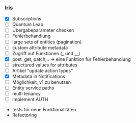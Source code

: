 ### Iris
- [X] Subscriptions
- [ ] Quantum Leap
- [ ] Übergabeparameter checken
- [ ] Fehlerbehandlung
- [ ] large sets of entities (pagination)
- [ ] custom attribute metadata
- [ ] Zugriff auf Funktionen (_ und __)
- [X] post, get, patch,.. -> eine Funktion für Fehlerbehandlung
- [ ] structured values for attributes
- [ ] Artikel "update action types"
- [X] Metadata in Notifications
- [ ] Möglichkeit, v1 zu benutzen
- [ ] Entity service paths
- [ ] multi tenancy
- [ ] implement AUTH

* tests für neue Funktionalitäten
* Refactoring

